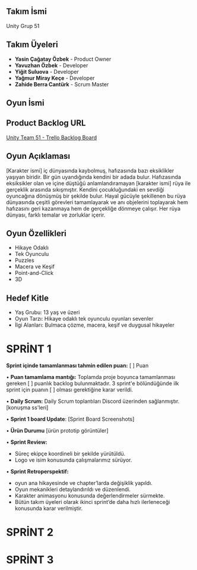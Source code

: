 ## Takım İsmi
Unity Grup 51
## Takım Üyeleri
- __Yasin Çağatay Özbek__ - Product Owner
- __Yavuzhan Özbek__ - Developer
- __Yiğit Suluova__ - Developer
- __Yağmur Miray Keçe__ - Developer
- __Zahide Berra Cantürk__ - Scrum Master
## Oyun İsmi

## Product Backlog URL
[Unity Team 51 - Trello Backlog Board](https://trello.com/b/aaHTdfFc)

## Oyun Açıklaması
[Karakter ismi] iç dünyasında kaybolmuş, hafızasında bazı eksiklikler yaşıyan biridir. Bir gün uyandığında kendini bir adada bulur. Hafızasında eksiksikler olan ve içine düştüğü anlamlandıramayan [karakter ismi] rüya ile gerçeklik arasında sıkışmıştır. Kendini çocukluğundaki en sevdiği oyuncağına dönüşmüş bir şekilde bulur. Hayal gücüyle şekillenen bu rüya dünyasında çeşitli görevleri tamamlayarak ve anı objelerini toplayarak hem hafızasını geri kazanmaya hem de gerçekliğe dönmeye çalışır. Her rüya dünyası, farklı temalar ve zorluklar içerir.

## Oyun Özellikleri
- Hikaye Odaklı
- Tek Oyunculu
- Puzzles
- Macera ve Keşif
- Point-and-Click
- 3D 

## Hedef Kitle
- Yaş Grubu: 13 yaş ve üzeri
- Oyun Tarzı: Hikaye odaklı tek oyunculu oyunları sevenler
- İlgi Alanları: Bulmaca çözme, macera, keşif ve duygusal hikayeler

# SPRİNT 1

**Sprint içinde tamamlanması tahmin edilen puan:** [ ] Puan

• **Puan tamamlama mantığı:** Toplamda proje boyunca tamamlanması gereken [  ]  puanlık backlog bulunmaktadır. 3 sprint'e bölündüğünde ilk sprint için puanın [  ] olması gerektiğine karar verildi.

• **Daily Scrum:** Daily Scrum toplantıları Discord üzerinden sağlanmıştır. [konuşma ss'leri]

• **Sprint 1 board Update**: [Sprint Board Screenshots]

• **Ürün Durumu** [ürün prototip görüntüler]

•	**Sprint Review:**

-	Süreç ekipçe koordineli bir şekilde yürütüldü.
-	Logo ve isim konusunda çalışmalarımız sürüyor.
  
•	**Sprint Retroperspektif:**

- 	oyun ana hikayesinde ve chapter’larda değişiklik yapıldı.
-   Oyun mekanikleri detaylandırıldı ve düzenlendi.
-   Karakter animasyonu konusunda değerlendirmeler sürmekte.
- 	Bütün takım üyeleri olarak ikinci sprint’de daha hızlı ilerleneceği konusunda karar verilmiştir.




# SPRİNT 2

# SPRİNT 3
